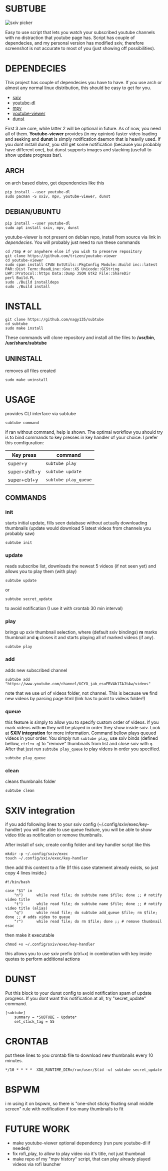 # SUBTUBE
![sxiv picker](screen.png)

Easy to use script that lets you watch your subscribed youtube channels with no distraction that youtube page has. Script has couple of dependecies, and my personal version has modified sxiv, therefore screenshot is not accurate to most of you (just showing off possibilities).

# DEPENDECIES

This project has couple of dependecies you have to have. If you use arch or almost any normal linux distribution, this should be easy to get for you.

* [sxiv](https://github.com/muennich/sxiv)
* [youtube-dl](https://github.com/ytdl-org/youtube-dl)
* [mpv](https://github.com/mpv-player/mpv)
* [youtube-viewer](https://github.com/trizen/youtube-viewer)
* [dunst](https://github.com/dunst-project/dunst)

First 3 are core, while latter 2 will be optional in future. As of now, you need all of them.
**Youtube-viewer** provides (in my opinion) faster video loading and seeking and **dunst** is simply notification daemon that is heavily used. If you dont install dunst, you still get some notification (because you probably have different one), but dunst supports images and stacking (usefull to show update progress bar).

## ARCH
on arch based distro, get dependencies like this
```
pip install --user youtube-dl
sudo pacman -S sxiv, mpv, youtube-viewer, dunst
```

## DEBIAN/UBUNTU

```
pip install --user youtube-dl
sudo apt install sxiv, mpv, dunst
```
youtube-viewer is not present on debian repo, install from source via link in *dependecies*. You will probably just need to run these commands

```
cd /tmp # or anywhere else if you wish to preserve repository
git clone https://github.com/trizen/youtube-viewer
cd youtube-viewer
sudo cpan install CPAN ExtUtils::PkgConfig Module::Build inc::latest PAR::Dist Term::ReadLine::Gnu::XS Unicode::GCString LWP::Protocol::https Data::Dump JSON Gtk2 File::ShareDir
perl Build.PL
sudo ./Build installdeps
sudo ./Build install
```

# INSTALL

```
git clone https://github.com/nagy135/subtube
cd subtube
sudo make install
```
These commands will clone repository and install all the files to **/usr/bin**, **/usr/share/subtube**

## UNINSTALL
removes all files created
```
sudo make uninstall
```

# USAGE

provides CLI interface via subtube
```
subtube command
```
if ran without command, help is shown.
The optimal workflow you should try is to bind commands to key presses in key handler of your choice. I prefer this comfiguration:

Key press | command 
--- | --- 
super+y | `subtube play`
super+shift+y | `subtube update`
super+ctrl+y | `subtube play_queue`

## COMMANDS

### init
starts initial update, fills seen database without actually downloading thumbnails (update would download 5 latest videos from channels you probably saw)

```
subtube init
```

### update
reads subscribe list, downloads the newest 5 videos (if not seen yet) and allows you to play them (with play)
```
subtube update
```
or
```
subtube secret_update
```
to avoid notification (I use it with crontab 30 min interval)

### play
brings up sxiv thumbnail selection, where (default sxiv bindings) **m** marks thumbnail and **q** closes it and starts playing all of marked videos (if any).
```
subtube play
```

### add
adds new subscribed channel

```
subtube add "https://www.youtube.com/channel/UCYO_jab_esuFRV4b17AJtAw/videos"
```

note that we use url of videos folder, not channel. This is because we find new videos by parsing page html (link has to point to videos folder!)

### queue
this feature is simply to allow you to specify custom order of videos. If you mark videos with **m** they will be played in order they show inside sxiv. Look at **SXIV integration** for more information. Command bellow plays queued videos in your order. You simply run `subtube play`, use sxiv binds (defined bellow, `ctrl+x q`) to "remove" thumbnails from list and close sxiv with `q`. After that just run `subtube play_queue` to play videos in order you specified.
```
subtube play_queue
```


### clean
cleans thumbnails folder

```
subtube clean
```

# SXIV integration
if you add following lines to your sxiv config (~/.config/sxiv/exec/key-handler) you will be able to use queue feature, you will be able to show video title as notification or remove thumbnails.

After install of sxiv, create config folder and key handler script like this
```
mkdir -p ~/.config/sxiv/exec
touch ~/.config/sxiv/exec/key-handler
```

then add this content to a file  (If this case statement already exists, so just copy 4 lines inside.)

```
#!/bin/bash

case "$1" in
    "n")      while read file; do subtube name $file; done ;; # notify video title
    "t")      while read file; do subtube name $file; done ;; # notify video title (alias)
    "q")      while read file; do subtube add_queue $file; rm $file; done ;; # adds video to queue
    "r")      while read file; do rm $file; done ;; # remove thumbnail
esac
```
then make it executable
```
chmod +x ~/.config/sxiv/exec/key-handler
```

this allows you to use sxiv prefix (ctrl+x) in combination with key inside quotes to perform additional actions

# DUNST

Put this block to your dunst config to avoid notification spam of update progress. If you dont want this notification at all, try "secret_update" command.

```
[subtube]
    summary = *SUBTUBE - Update*
    set_stack_tag = 55
```

# CRONTAB
put these lines to you crontab file to download new thumbnails every 10 minutes.
```
*/10 * * * *  XDG_RUNTIME_DIR=/run/user/$(id -u) subtube secret_update
```

# BSPWM
i m using it on bspwm, so there is "one-shot sticky floating small middle screen" rule with notification if too many thumbnails to fit

# FUTURE WORK
* make youtube-viewer optional dependency (run pure youtube-dl if needed)
* fix rofi_play, to allow to play video via it's title, not just thumbnail
* make repo of my "mpv history" script, that can play already played videos via rofi launcher
